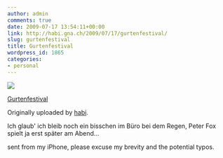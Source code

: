 ```yaml
---
author: admin
comments: true
date: 2009-07-17 13:54:11+00:00
link: http://habi.gna.ch/2009/07/17/gurtenfestival/
slug: gurtenfestival
title: Gurtenfestival
wordpress_id: 1865
categories:
- personal
---
```



 [![](http://farm3.static.flickr.com/2616/3728838011_d42318561c_m.jpg)](http://www.flickr.com/photos/habi/3728838011/)
   

 
  [Gurtenfestival](http://www.flickr.com/photos/habi/3728838011/)
    

  Originally uploaded by [habi](http://www.flickr.com/people/habi/).
 



Ich glaub' ich bleib noch ein bisschen im Büro bei dem Regen, Peter Fox spielt ja erst später am Abend...  

  

sent from my iPhone, please excuse my brevity and the potential typos.
  

